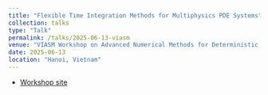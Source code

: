 ```yaml
---
title: "Flexible Time Integration Methods for Multiphysics PDE Systems"
collection: talks
type: "Talk"
permalink: /talks/2025-06-13-viasm
venue: "VIASM Workshop on Advanced Numerical Methods for Deterministic and Stochastic Differential Equations"
date: 2025-06-13
location: "Hanoi, Vietnam"
---
```


* [Workshop site](https://viasm.edu.vn/en/hdkh/summer-school-on-anm2025)
<!-- * [Slides]({% link /files/siamcse-2025-talk.pdf %}) -->
